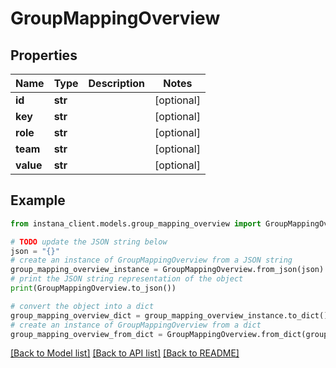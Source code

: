 # GroupMappingOverview


## Properties

Name | Type | Description | Notes
------------ | ------------- | ------------- | -------------
**id** | **str** |  | [optional] 
**key** | **str** |  | [optional] 
**role** | **str** |  | [optional] 
**team** | **str** |  | [optional] 
**value** | **str** |  | [optional] 

## Example

```python
from instana_client.models.group_mapping_overview import GroupMappingOverview

# TODO update the JSON string below
json = "{}"
# create an instance of GroupMappingOverview from a JSON string
group_mapping_overview_instance = GroupMappingOverview.from_json(json)
# print the JSON string representation of the object
print(GroupMappingOverview.to_json())

# convert the object into a dict
group_mapping_overview_dict = group_mapping_overview_instance.to_dict()
# create an instance of GroupMappingOverview from a dict
group_mapping_overview_from_dict = GroupMappingOverview.from_dict(group_mapping_overview_dict)
```
[[Back to Model list]](../README.md#documentation-for-models) [[Back to API list]](../README.md#documentation-for-api-endpoints) [[Back to README]](../README.md)



